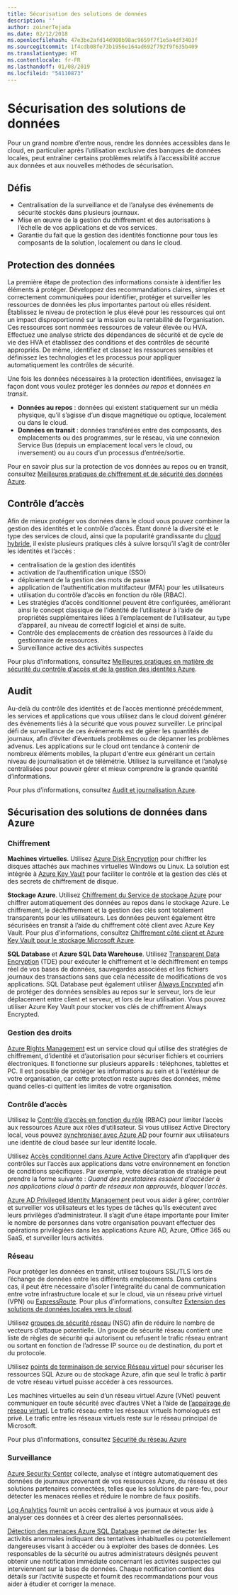 ```yaml
---
title: Sécurisation des solutions de données
description: ''
author: zoinerTejada
ms.date: 02/12/2018
ms.openlocfilehash: 47e3be2afd14d980b98ac9659f7f1e5a4df3403f
ms.sourcegitcommit: 1f4cdb08fe73b1956e164ad692f792f9f635b409
ms.translationtype: HT
ms.contentlocale: fr-FR
ms.lasthandoff: 01/08/2019
ms.locfileid: "54110873"
---
```

# <a name="securing-data-solutions"></a>Sécurisation des solutions de données

Pour un grand nombre d’entre nous, rendre les données accessibles dans le cloud, en particulier après l’utilisation exclusive des banques de données locales, peut entraîner certains problèmes relatifs à l’accessibilité accrue aux données et aux nouvelles méthodes de sécurisation.

## <a name="challenges"></a>Défis

- Centralisation de la surveillance et de l’analyse des événements de sécurité stockés dans plusieurs journaux.
- Mise en œuvre de la gestion du chiffrement et des autorisations à l’échelle de vos applications et de vos services.
- Garantie du fait que la gestion des identités fonctionne pour tous les composants de la solution, localement ou dans le cloud.

## <a name="data-protection"></a>Protection des données

La première étape de protection des informations consiste à identifier les éléments à protéger. Développez des recommandations claires, simples et correctement communiquées pour identifier, protéger et surveiller les ressources de données les plus importantes partout où elles résident. Établissez le niveau de protection le plus élevé pour les ressources qui ont un impact disproportionné sur la mission ou la rentabilité de l’organisation. Ces ressources sont nommées ressources de valeur élevée ou HVA. Effectuez une analyse stricte des dépendances de sécurité et de cycle de vie des HVA et établissez des conditions et des contrôles de sécurité appropriés. De même, identifiez et classez les ressources sensibles et définissez les technologies et les processus pour appliquer automatiquement les contrôles de sécurité.

Une fois les données nécessaires à la protection identifiées, envisagez la façon dont vous voulez protéger les données *au repos* et données *en transit*.

- **Données au repos** : données qui existent statiquement sur un média physique, qu’il s’agisse d’un disque magnétique ou optique, localement ou dans le cloud.
- **Données en transit** : données transférées entre des composants, des emplacements ou des programmes, sur le réseau, via une connexion Service Bus (depuis un emplacement local vers le cloud, ou inversement) ou au cours d’un processus d’entrée/sortie.

Pour en savoir plus sur la protection de vos données au repos ou en transit, consultez [Meilleures pratiques de chiffrement et de sécurité des données Azure](/azure/security/azure-security-data-encryption-best-practices).

## <a name="access-control"></a>Contrôle d’accès

Afin de mieux protéger vos données dans le cloud vous pouvez combiner la gestion des identités et le contrôle d’accès. Étant donné la diversité et le type des services de cloud, ainsi que la popularité grandissante du [cloud hybride](../scenarios/hybrid-on-premises-and-cloud.md), il existe plusieurs pratiques clés à suivre lorsqu’il s’agit de contrôler les identités et l’accès :

- centralisation de la gestion des identités
- activation de l’authentification unique (SSO)
- déploiement de la gestion des mots de passe
- application de l’authentification multifacteur (MFA) pour les utilisateurs
- utilisation du contrôle d’accès en fonction du rôle (RBAC).
- Les stratégies d’accès conditionnel peuvent être configurées, améliorant ainsi le concept classique de l’identité de l’utilisateur à l’aide de propriétés supplémentaires liées à l’emplacement de l’utilisateur, au type d’appareil, au niveau de correctif logiciel et ainsi de suite.
- Contrôle des emplacements de création des ressources à l’aide du gestionnaire de ressources.
- Surveillance active des activités suspectes

Pour plus d’informations, consultez [Meilleures pratiques en matière de sécurité du contrôle d’accès et de la gestion des identités Azure](/azure/security/azure-security-identity-management-best-practices).

## <a name="auditing"></a>Audit

Au-delà du contrôle des identités et de l’accès mentionné précédemment, les services et applications que vous utilisez dans le cloud doivent générer des événements liés à la sécurité que vous pouvez surveiller. Le principal défi de surveillance de ces événements est de gérer les quantités de journaux, afin d’éviter d’éventuels problèmes ou de dépanner les problèmes advenus. Les applications sur le cloud ont tendance à contenir de nombreux éléments mobiles, la plupart d'entre eux générant un certain niveau de journalisation et de télémétrie. Utilisez la surveillance et l’analyse centralisées pour pouvoir gérer et mieux comprendre la grande quantité d’informations.

Pour plus d’informations, consultez [Audit et journalisation Azure](/azure/security/azure-log-audit).

## <a name="securing-data-solutions-in-azure"></a>Sécurisation des solutions de données dans Azure

### <a name="encryption"></a>Chiffrement

**Machines virtuelles**. Utilisez [Azure Disk Encryption](/azure/security/azure-security-disk-encryption) pour chiffrer les disques attachés aux machines virtuelles Windows ou Linux. La solution est intégrée à [Azure Key Vault](/azure/key-vault/) pour faciliter le contrôle et la gestion des clés et des secrets de chiffrement de disque.

**Stockage Azure**. Utilisez [Chiffrement du Service de stockage Azure](/azure/storage/common/storage-service-encryption) pour chiffrer automatiquement des données au repos dans le stockage Azure. Le chiffrement, le déchiffrement et la gestion des clés sont totalement transparents pour les utilisateurs. Les données peuvent également être sécurisées en transit à l’aide du chiffrement côté client avec Azure Key Vault. Pour plus d’informations, consultez [Chiffrement côté client et Azure Key Vault pour le stockage Microsoft Azure](/azure/storage/common/storage-client-side-encryption).

**SQL Database** et **Azure SQL Data Warehouse**. Utilisez [Transparent Data Encryption](/sql/relational-databases/security/encryption/transparent-data-encryption-azure-sql) (TDE) pour exécuter le chiffrement et le déchiffrement en temps réel de vos bases de données, sauvegardes associées et les fichiers journaux des transactions sans que cela nécessite de modifications de vos applications. SQL Database peut également utiliser [Always Encrypted](/azure/sql-database/sql-database-always-encrypted-azure-key-vault) afin de protéger des données sensibles au repos sur le serveur, lors de leur déplacement entre client et serveur, et lors de leur utilisation. Vous pouvez utiliser Azure Key Vault pour stocker vos clés de chiffrement Always Encrypted.

### <a name="rights-management"></a>Gestion des droits

[Azure Rights Management](/information-protection/understand-explore/what-is-azure-rms) est un service cloud qui utilise des stratégies de chiffrement, d’identité et d’autorisation pour sécuriser fichiers et courriers électroniques. Il fonctionne sur plusieurs appareils : téléphones, tablettes et PC. Il est possible de protéger les informations au sein et à l’extérieur de votre organisation, car cette protection reste auprès des données, même quand celles-ci quittent les limites de votre organisation.

### <a name="access-control"></a>Contrôle d’accès

Utilisez le [Contrôle d’accès en fonction du rôle](/azure/active-directory/role-based-access-control-what-is) (RBAC) pour limiter l’accès aux ressources Azure aux rôles d’utilisateur. Si vous utilisez Active Directory local, vous pouvez [synchroniser avec Azure AD](/azure/active-directory/active-directory-hybrid-identity-design-considerations-directory-sync-requirements) pour fournir aux utilisateurs une identité de cloud basée sur leur identité locale.

Utilisez [Accès conditionnel dans Azure Active Directory](/azure/active-directory/active-directory-conditional-access-azure-portal) afin d’appliquer des contrôles sur l’accès aux applications dans votre environnement en fonction de conditions spécifiques. Par exemple, votre déclaration de stratégie peut prendre la forme suivante : _Quand des prestataires essaient d’accéder à nos applications cloud à partir de réseaux non approuvés, bloquer l’accès_.

[Azure AD Privileged Identity Management](/azure/active-directory/active-directory-privileged-identity-management-configure) peut vous aider à gérer, contrôler et surveiller vos utilisateurs et les types de tâches qu’ils exécutent avec leurs privilèges d’administrateur. Il s’agit d’une étape importante pour limiter le nombre de personnes dans votre organisation pouvant effectuer des opérations privilégiées dans les applications Azure AD, Azure, Office 365 ou SaaS, et surveiller leurs activités.

### <a name="network"></a>Réseau

Pour protéger les données en transit, utilisez toujours SSL/TLS lors de l’échange de données entre les différents emplacements. Dans certains cas, il peut être nécessaire d’isoler l’intégralité du canal de communication entre votre infrastructure locale et sur le cloud, via un réseau privé virtuel (VPN) ou [ExpressRoute](/azure/expressroute/). Pour plus d’informations, consultez [Extension des solutions de données locales vers le cloud](../scenarios/hybrid-on-premises-and-cloud.md).

Utilisez [groupes de sécurité réseau](/azure/virtual-network/virtual-networks-nsg) (NSG) afin de réduire le nombre de vecteurs d’attaque potentielle. Un groupe de sécurité réseau contient une liste de règles de sécurité qui autorisent ou refusent le trafic réseau entrant ou sortant en fonction de l’adresse IP source ou de destination, du port et du protocole.

Utilisez [points de terminaison de service Réseau virtuel](/azure/virtual-network/virtual-network-service-endpoints-overview) pour sécuriser les ressources SQL Azure ou de stockage Azure, afin que seul le trafic à partir de votre réseau virtuel puisse accéder à ces ressources.

Les machines virtuelles au sein d’un réseau virtuel Azure (VNet) peuvent communiquer en toute sécurité avec d’autres VNet à l’aide de [l’appairage de réseau virtuel](/azure/virtual-network/virtual-network-peering-overview). Le trafic réseau entre les réseaux virtuels homologués est privé. Le trafic entre les réseaux virtuels reste sur le réseau principal de Microsoft.

Pour plus d’informations, consultez [Sécurité du réseau Azure](/azure/security/azure-network-security)

### <a name="monitoring"></a>Surveillance

[Azure Security Center](/azure/security-center/security-center-intro) collecte, analyse et intègre automatiquement des données de journaux provenant de vos ressources Azure, du réseau et des solutions partenaires connectées, telles que les solutions de pare-feu, pour détecter les menaces réelles et réduire le nombre de faux positifs.

[Log Analytics](/azure/log-analytics/log-analytics-overview) fournit un accès centralisé à vos journaux et vous aide à analyser ces données et à créer des alertes personnalisées.

[Détection des menaces Azure SQL Database](/azure/sql-database/sql-database-threat-detection) permet de détecter les activités anormales indiquant des tentatives inhabituelles ou potentiellement dangereuses visant à accéder ou à exploiter des bases de données. Les responsables de la sécurité ou autres administrateurs désignés peuvent obtenir une notification immédiate concernant les activités suspectes qui interviennent sur la base de données. Chaque notification contient des détails sur l’activité suspecte et fournit des recommandations pour vous aider à étudier et corriger la menace.
